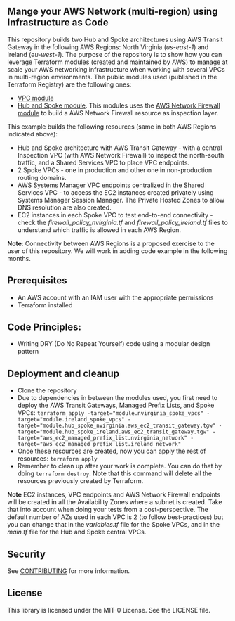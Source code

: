 ## Mange your AWS Network (multi-region) using Infrastructure as Code

This repository builds two Hub and Spoke architectures using AWS Transit Gateway in the following AWS Regions: North Virginia (*us-east-1*) and Ireland (*eu-west-1*). The purpose of the repository is to show how you can leverage Terraform modules (created and maintained by AWS) to manage at scale your AWS networking infrastructure when working with several VPCs in multi-region environments. The public modules used (published in the Terraform Registry) are the following ones:

* [VPC module](https://registry.terraform.io/modules/aws-ia/vpc/aws/latest)
* [Hub and Spoke module](https://registry.terraform.io/modules/aws-ia/network-hubandspoke/aws/latest). This modules uses the [AWS Network Firewall module](https://registry.terraform.io/modules/aws-ia/networkfirewall/aws/latest) to build a AWS Network Firewall resource as inspection layer.

This example builds the following resources (same in both AWS Regions indicated above):

* Hub and Spoke architecture with AWS Transit Gateway - with a central Inspection VPC (with AWS Network Firewall) to inspect the north-south traffic, and a Shared Services VPC to place VPC endpoints.
* 2 Spoke VPCs - one in production and other one in non-production routing domains.
* AWS Systems Manager VPC endpoints centralized in the Shared Services VPC - to access the EC2 instances created privately using Systems Manager Session Manager. The Private Hosted Zones to allow DNS resolution are also created.
* EC2 instances in each Spoke VPC to test end-to-end connectivity - check the *firewall_policy_nvirginia.tf* and *firewall_policy_ireland.tf* files to understand which traffic is allowed in each AWS Region.

**Note**: Connectivity between AWS Regions is a proposed exercise to the user of this repository. We will work in adding code example in the following months. 

## Prerequisites
* An AWS account with an IAM user with the appropriate permissions
* Terraform installed

## Code Principles:
* Writing DRY (Do No Repeat Yourself) code using a modular design pattern

## Deployment and cleanup
* Clone the repository
* Due to dependencies in between the modules used, you first need to deploy the AWS Transit Gateways, Managed Prefix Lists, and Spoke VPCs: `terraform apply -target="module.nvirginia_spoke_vpcs" -target="module.ireland_spoke_vpcs" -target="module.hub_spoke_nvirginia.aws_ec2_transit_gateway.tgw" -target="module.hub_spoke_ireland.aws_ec2_transit_gateway.tgw" -target="aws_ec2_managed_prefix_list.nvirginia_network" -target="aws_ec2_managed_prefix_list.ireland_network"`
* Once these resources are created, now you can apply the rest of resources: `terraform apply`
* Remember to clean up after your work is complete. You can do that by doing `terraform destroy`. Note that this command will delete all the resources previously created by Terraform.

**Note** EC2 instances, VPC endpoints and AWS Network Firewall endpoints will be created in all the Availability Zones where a subnet is created. Take that into account when doing your tests from a cost-perspective. The default number of AZs used in each VPC is 2 (to follow best-practices) but you can change that in the *variables.tf* file for the Spoke VPCs, and in the *main.tf* file for the Hub and Spoke central VPCs.

## Security

See [CONTRIBUTING](CONTRIBUTING.md#security-issue-notifications) for more information.

## License

This library is licensed under the MIT-0 License. See the LICENSE file.